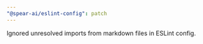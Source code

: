 ```yaml
---
"@spear-ai/eslint-config": patch
---
```


Ignored unresolved imports from markdown files in ESLint config.

